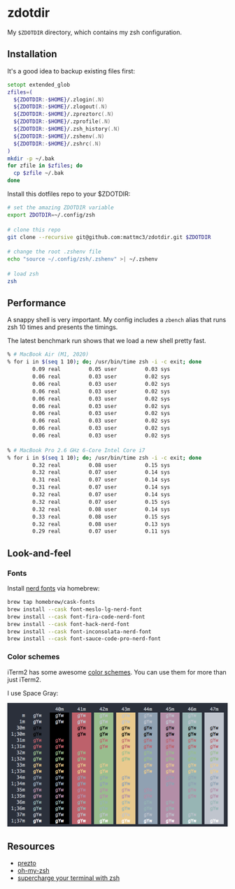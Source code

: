 # zdotdir

My `$ZDOTDIR` directory, which contains my zsh configuration.

## Installation

It's a good idea to backup existing files first:

```zsh
setopt extended_glob
zfiles=(
  ${ZDOTDIR:-$HOME}/.zlogin(.N)
  ${ZDOTDIR:-$HOME}/.zlogout(.N)
  ${ZDOTDIR:-$HOME}/.zpreztorc(.N)
  ${ZDOTDIR:-$HOME}/.zprofile(.N)
  ${ZDOTDIR:-$HOME}/.zsh_history(.N)
  ${ZDOTDIR:-$HOME}/.zshenv(.N)
  ${ZDOTDIR:-$HOME}/.zshrc(.N)
)
mkdir -p ~/.bak
for zfile in $zfiles; do
  cp $zfile ~/.bak
done
```

Install this dotfiles repo to your $ZDOTDIR:

```zsh
# set the amazing ZDOTDIR variable
export ZDOTDIR=~/.config/zsh

# clone this repo
git clone --recursive git@github.com:mattmc3/zdotdir.git $ZDOTDIR

# change the root .zshenv file
echo "source ~/.config/zsh/.zshenv" >| ~/.zshenv

# load zsh
zsh
```

## Performance

A snappy shell is very important. My config includes a `zbench` alias
that runs zsh 10 times and presents the timings.

The latest benchmark run shows that we load a new shell pretty fast.

```zsh
% # MacBook Air (M1, 2020)
% for i in $(seq 1 10); do; /usr/bin/time zsh -i -c exit; done
        0.09 real         0.05 user         0.03 sys
        0.06 real         0.03 user         0.02 sys
        0.06 real         0.03 user         0.02 sys
        0.06 real         0.03 user         0.02 sys
        0.06 real         0.03 user         0.02 sys
        0.06 real         0.03 user         0.02 sys
        0.06 real         0.03 user         0.02 sys
        0.06 real         0.03 user         0.02 sys
        0.06 real         0.03 user         0.02 sys
        0.06 real         0.03 user         0.02 sys

% # MacBook Pro 2.6 GHz 6-Core Intel Core i7
% for i in $(seq 1 10); do; /usr/bin/time zsh -i -c exit; done
        0.32 real         0.08 user         0.15 sys
        0.32 real         0.07 user         0.14 sys
        0.31 real         0.07 user         0.14 sys
        0.31 real         0.07 user         0.14 sys
        0.32 real         0.07 user         0.14 sys
        0.32 real         0.07 user         0.15 sys
        0.32 real         0.08 user         0.14 sys
        0.33 real         0.08 user         0.15 sys
        0.32 real         0.08 user         0.13 sys
        0.29 real         0.07 user         0.11 sys
```

## Look-and-feel

### Fonts

Install [nerd fonts][nerd-fonts] via homebrew:

```zsh
brew tap homebrew/cask-fonts
brew install --cask font-meslo-lg-nerd-font
brew install --cask font-fira-code-nerd-font
brew install --cask font-hack-nerd-font
brew install --cask font-inconsolata-nerd-font
brew install --cask font-sauce-code-pro-nerd-font
```

### Color schemes

iTerm2 has some awesome [color schemes][iterm2-colors]. You can use them for more than just iTerm2.

I use Space Gray:

<p align="center">
  <img alt="space gray" src="https://github.com/mbadolato/iTerm2-Color-Schemes/blob/master/screenshots/space_gray.png?raw=true"/>
</p>

## Resources

- [prezto][prezto]
- [oh-my-zsh][omz]
- [supercharge your terminal with zsh][supercharge-zsh]

[omz]:              https://github.com/ohmyzsh/ohmyzsh
[supercharge-zsh]:  https://blog.callstack.io/supercharge-your-terminal-with-zsh-8b369d689770
[nerd-fonts]:       https://github.com/ryanoasis/nerd-fonts
[prezto]:           https://github.com/sorin-ionescu/prezto
[homebrew]:         https://brew.sh
[iterm2-colors]:    https://github.com/mbadolato/iTerm2-Color-Schemes
